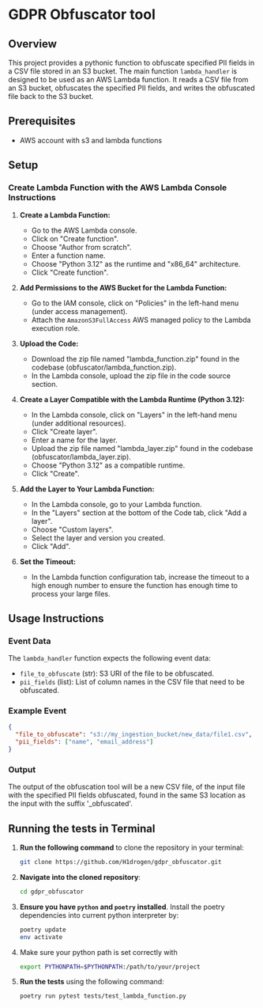 # GDPR Obfuscator tool

## Overview

This project provides a pythonic function to obfuscate specified PII fields in a CSV file stored in an S3 bucket. The main function `lambda_handler` is designed to be used as an AWS Lambda function. It reads a CSV file from an S3 bucket, obfuscates the specified PII fields, and writes the obfuscated file back to the S3 bucket.

## Prerequisites

- AWS account with s3 and lambda functions

## Setup


### Create Lambda Function with the AWS Lambda Console Instructions

1. **Create a Lambda Function:**
   - Go to the AWS Lambda console.
   - Click on "Create function".
   - Choose "Author from scratch".
   - Enter a function name.
   - Choose "Python 3.12" as the runtime and "x86_64" architecture.
   - Click "Create function".

2. **Add Permissions to the AWS Bucket for the Lambda Function:**
   - Go to the IAM console, click on "Policies" in the left-hand menu (under access management).
   - Attach the `AmazonS3FullAccess` AWS managed policy to the Lambda execution role.

3. **Upload the Code:**
   - Download the zip file named "lambda_function.zip" found in the codebase (obfuscator/lambda_function.zip).
   - In the Lambda console, upload the zip file in the code source section.

4. **Create a Layer Compatible with the Lambda Runtime (Python 3.12):**
   - In the Lambda console, click on "Layers" in the left-hand menu (under additional resources).
   - Click "Create layer".
   - Enter a name for the layer.
   - Upload the zip file named "lambda_layer.zip" found in the codebase (obfuscator/lambda_layer.zip).
   - Choose "Python 3.12" as a compatible runtime.
   - Click "Create".

5. **Add the Layer to Your Lambda Function:**
   - In the Lambda console, go to your Lambda function.
   - In the "Layers" section at the bottom of the Code tab, click "Add a layer".
   - Choose "Custom layers".
   - Select the layer and version you created.
   - Click "Add".

6. **Set the Timeout:**
   - In the Lambda function configuration tab, increase the timeout to a high enough number to ensure the function has enough time to process your large files.

## Usage Instructions

### Event Data

The `lambda_handler` function expects the following event data:

- `file_to_obfuscate` (str): S3 URI of the file to be obfuscated.
- `pii_fields` (list): List of column names in the CSV file that need to be obfuscated.

### Example Event

```json
{
  "file_to_obfuscate": "s3://my_ingestion_bucket/new_data/file1.csv",
  "pii_fields": ["name", "email_address"]
}
```

### Output

The output of the obfuscation tool will be a new CSV file, of the input file with the specified PII fields obfuscated, found in the same S3 location as the input with the suffix '_obfuscated'. 

## Running the tests in Terminal

1. **Run the following command** to clone the repository in your terminal:

    ```sh
    git clone https://github.com/H1drogen/gdpr_obfuscator.git
    ```

3. **Navigate into the cloned repository**:

    ```sh
    cd gdpr_obfuscator
    ```

2. **Ensure you have `python` and `poetry` installed**. Install the poetry dependencies into current python interpreter by:
    ```sh
    poetry update
    env activate
    ```

3. Make sure your python path is set correctly with
    ```sh
    export PYTHONPATH=$PYTHONPATH:/path/to/your/project
    ```

5. **Run the tests** using the following command:
    ```sh
    poetry run pytest tests/test_lambda_function.py
    ```

